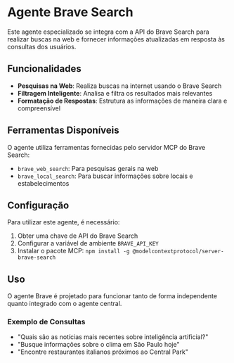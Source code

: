 # Agente Brave Search

Este agente especializado se integra com a API do Brave Search para realizar buscas na web e fornecer informações atualizadas em resposta às consultas dos usuários.

## Funcionalidades

- **Pesquisas na Web**: Realiza buscas na internet usando o Brave Search
- **Filtragem Inteligente**: Analisa e filtra os resultados mais relevantes
- **Formatação de Respostas**: Estrutura as informações de maneira clara e compreensível

## Ferramentas Disponíveis

O agente utiliza ferramentas fornecidas pelo servidor MCP do Brave Search:

- `brave_web_search`: Para pesquisas gerais na web
- `brave_local_search`: Para buscar informações sobre locais e estabelecimentos

## Configuração

Para utilizar este agente, é necessário:

1. Obter uma chave de API do Brave Search
2. Configurar a variável de ambiente `BRAVE_API_KEY`
3. Instalar o pacote MCP: `npm install -g @modelcontextprotocol/server-brave-search`

## Uso

O agente Brave é projetado para funcionar tanto de forma independente quanto integrado com o agente central.

### Exemplo de Consultas

- "Quais são as notícias mais recentes sobre inteligência artificial?"
- "Busque informações sobre o clima em São Paulo hoje"
- "Encontre restaurantes italianos próximos ao Central Park"
